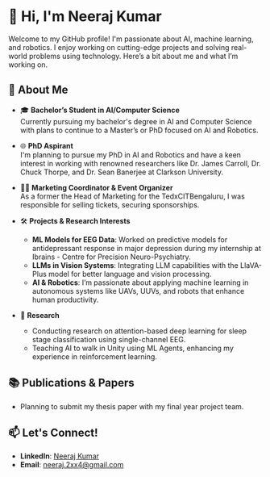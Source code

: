 # 👋 Hi, I'm Neeraj Kumar

Welcome to my GitHub profile! I'm passionate about AI, machine learning, and robotics. I enjoy working on cutting-edge projects and solving real-world problems using technology. Here’s a bit about me and what I’m working on.

## 🚀 About Me

- 🎓 **Bachelor’s Student in AI/Computer Science**  
  Currently pursuing my bachelor's degree in AI and Computer Science with plans to continue to a Master’s or PhD focused on AI and Robotics.
  
- 🌐 **PhD Aspirant**  
  I'm planning to pursue my PhD in AI and Robotics and have a keen interest in working with renowned researchers like Dr. James Carroll, Dr. Chuck Thorpe, and Dr. Sean Banerjee at Clarkson University.

- 👨‍💻 **Marketing Coordinator & Event Organizer**  
  As a former the Head of Marketing for the TedxCITBengaluru, I was responsible for selling tickets, securing sponsorships.

- 🛠 **Projects & Research Interests**
  - **ML Models for EEG Data**: Worked on predictive models for antidepressant response in major depression during my internship at Ibrains - Centre for Precision Neuro-Psychiatry.
  - **LLMs in Vision Systems**: Integrating LLM capabilities with the LlaVA-Plus model for better language and vision processing.
  - **AI & Robotics**: I’m passionate about applying machine learning in autonomous systems like UAVs, UUVs, and robots that enhance human productivity.

- 🎯 **Research**  
  - Conducting research on attention-based deep learning for sleep stage classification using single-channel EEG.
  - Teaching AI to walk in Unity using ML Agents, enhancing my experience in reinforcement learning.

## 📚 Publications & Papers

- Planning to submit my thesis paper with my final year project team.

## 📫 Let's Connect!

- **LinkedIn**: [Neeraj Kumar](https://www.linkedin.com/in/justneeraj/)
- **Email**: neeraj.2xx4@gmail.com

  

